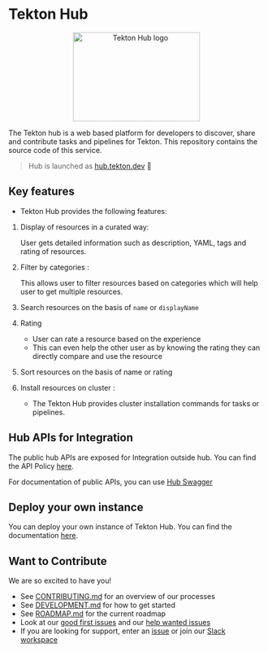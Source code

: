 # Tekton Hub 

<p align="center">
<img width="250" height="175" src="https://github.com/cdfoundation/artwork/blob/main/tekton/additional-artwork/tekton-hub/color/TektonHub_color.svg" alt="Tekton Hub logo"></img>
</p>

The Tekton hub is a web based platform for developers to discover,
share and contribute tasks and pipelines for Tekton. This repository
contains the source code of this service.

> Hub is launched as [hub.tekton.dev](https://hub.tekton.dev) :mega:

## Key features

* Tekton Hub provides the following features:

1. Display of resources in a curated way:

     User gets detailed information such as description, YAML, tags and rating of resources.

  2. Filter by  categories :

     This allows user to filter resources based on categories which will help user to get multiple resources.

  3. Search resources on the basis of `name` or `displayName`

  4. Rating

     - User can rate a resource based on the experience
     - This can even help the other user as by knowing the rating they can directly compare and use the resource

  5. Sort resources on the basis of name or rating

  6. Install resources on cluster :
     - The Tekton Hub provides cluster installation commands for tasks or pipelines.
    
## Hub APIs for Integration

The public hub APIs are exposed for Integration outside hub. You can find the API Policy [here](docs/API_POLICY.md).

For documentation of public APIs, you can use [Hub Swagger](https://swagger.hub.tekton.dev)

## Deploy your own instance

You can deploy your own instance of Tekton Hub. You can find the documentation [here](docs/DEPLOYMENT.md).

## Want to Contribute

We are so excited to have you!

- See [CONTRIBUTING.md](CONTRIBUTING.md) for an overview of our processes
- See [DEVELOPMENT.md](docs/DEVELOPMENT.md) for how to get started
- See [ROADMAP.md](ROADMAP.md) for the current roadmap
- Look at our
  [good first issues](https://github.com/tektoncd/hub/issues?q=is%3Aissue+is%3Aopen+label%3A%22good+first+issue%22)
  and our
  [help wanted issues](https://github.com/tektoncd/hub/issues?q=is%3Aissue+is%3Aopen+label%3A%22help+wanted%22)
- If you are looking for support, enter an [issue][issue] or join our [Slack workspace][slack]


[swagger-def]:https://raw.githubusercontent.com/tektoncd/hub/main/api/v1/gen/http/openapi3.yaml
[issue]:https://github.com/tektoncd/hub/issues/new
[slack]:https://github.com/tektoncd/community/blob/main/contact.md#slack

